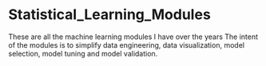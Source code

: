 # Statistical_Learning_Modules
These are all the machine learning modules I have over the years
The intent of the modules is to simplify data engineering, data visualization, model selection, model tuning and model validation.
